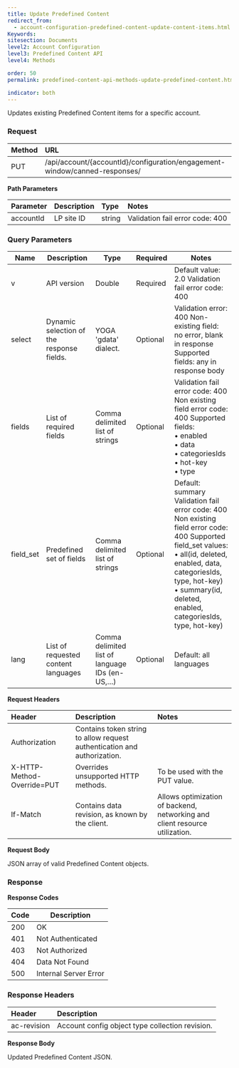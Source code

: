 ```yaml
---
title: Update Predefined Content
redirect_from:
  - account-configuration-predefined-content-update-content-items.html
Keywords:
sitesection: Documents
level2: Account Configuration
level3: Predefined Content API
level4: Methods

order: 50
permalink: predefined-content-api-methods-update-predefined-content.html

indicator: both
---
```


Updates existing Predefined Content items for a specific account.

### Request

 |Method|    URL|    
 |:-------  |:-----| 
 |PUT|       /api/account/{accountId}/configuration/engagement-window/canned-responses/ |

**Path Parameters**

 |Parameter|  Description|  Type|  Notes| 
 |:----------|  :--------------|  :--------------|  :---| 
 |accountId|  LP site ID|  string |  Validation fail error code: 400| 

### Query Parameters

| Name      | Description                               | Type                                           | Required | Notes                                                                                                                                                                                                                                           |
|-----------|-------------------------------------------|------------------------------------------------|----------|-------------------------------------------------------------------------------------------------------------------------------------------------------------------------------------------------------------------------------------------------|
| v         | API version                               | Double                                         | Required | Default value: 2.0 Validation fail error code: 400                                                                                                                                                                                              |
| select    | Dynamic selection of the response fields. | YOGA 'gdata' dialect.                          | Optional | Validation error: 400 Non-existing field: no error, blank in response Supported fields: any in response body                                                                                                                                    |
| fields    | List of required fields                   | Comma delimited list of strings                | Optional | Validation fail error code: 400 Non existing field error code: 400 Supported fields: <br>• enabled <br>• data<br> • categoriesIds<br> • hot-key <br>• type                                                                                                     |
| field_set | Predefined set of fields                  | Comma delimited list of strings                | Optional | Default: summary Validation fail error code: 400 Non existing field error code: 400 Supported field_set values: <br>• all(id, deleted, enabled, data, categoriesIds, type, hot-key)<br> • summary(id, deleted, enabled, categoriesIds, type, hot-key) |
| lang      | List of requested content languages       | Comma delimited list of language IDs (en-US,…) | Optional | Default: all languages                                                                                                                                                                                                                          |

**Request Headers**

 |Header  | Description|  Notes| 
 |:-------|   :-----------|  :--- |
 |Authorization|  Contains token string to allow request authentication and authorization.  |
 |X-HTTP-Method-Override=PUT|  Overrides unsupported HTTP methods.|  To be used with the PUT value. |
 |If-Match|  Contains data revision, as known by the client.|  Allows optimization of backend, networking and client resource utilization. |

**Request Body**

JSON array of valid Predefined Content objects.

### Response

**Response Codes**

| Code | Description           |
|------|-----------------------|
| 200  | OK                    |
| 401  | Not Authenticated     |
| 403  | Not Authorized        |
| 404  | Data Not Found        |
| 500  | Internal Server Error |

### Response Headers

| Header|  Description |
 |:-------  | :----- | 
 |ac-revision | Account config object type collection revision. | 

**Response Body**

Updated Predefined Content JSON.
